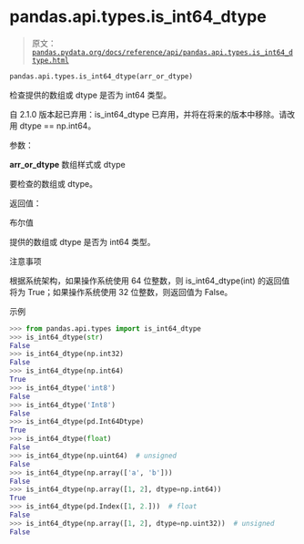 # pandas.api.types.is_int64_dtype

> 原文：[`pandas.pydata.org/docs/reference/api/pandas.api.types.is_int64_dtype.html`](https://pandas.pydata.org/docs/reference/api/pandas.api.types.is_int64_dtype.html)

```py
pandas.api.types.is_int64_dtype(arr_or_dtype)
```

检查提供的数组或 dtype 是否为 int64 类型。

自 2.1.0 版本起已弃用：is_int64_dtype 已弃用，并将在将来的版本中移除。请改用 dtype == np.int64。

参数：

**arr_or_dtype** 数组样式或 dtype

要检查的数组或 dtype。

返回值：

布尔值

提供的数组或 dtype 是否为 int64 类型。

注意事项

根据系统架构，如果操作系统使用 64 位整数，则 is_int64_dtype(int) 的返回值将为 True；如果操作系统使用 32 位整数，则返回值为 False。

示例

```py
>>> from pandas.api.types import is_int64_dtype
>>> is_int64_dtype(str)  
False
>>> is_int64_dtype(np.int32)  
False
>>> is_int64_dtype(np.int64)  
True
>>> is_int64_dtype('int8')  
False
>>> is_int64_dtype('Int8')  
False
>>> is_int64_dtype(pd.Int64Dtype)  
True
>>> is_int64_dtype(float)  
False
>>> is_int64_dtype(np.uint64)  # unsigned 
False
>>> is_int64_dtype(np.array(['a', 'b']))  
False
>>> is_int64_dtype(np.array([1, 2], dtype=np.int64))  
True
>>> is_int64_dtype(pd.Index([1, 2.]))  # float 
False
>>> is_int64_dtype(np.array([1, 2], dtype=np.uint32))  # unsigned 
False 
```
